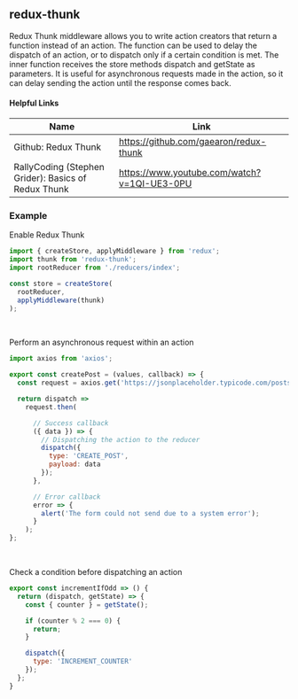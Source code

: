 ## redux-thunk

Redux Thunk middleware allows you to write action creators that return a function instead of an action. The function can be used to delay the dispatch of an action, or to dispatch only if a certain condition is met. The inner function receives the store methods dispatch and getState as parameters. It is useful for asynchronous requests made in the action, so it can delay sending the action until the response comes back.

#### Helpful Links
| Name | Link |
|---------------|----------------------------|
| Github: Redux Thunk | https://github.com/gaearon/redux-thunk |
| RallyCoding (Stephen Grider): Basics of Redux Thunk | https://www.youtube.com/watch?v=1QI-UE3-0PU |

### Example

Enable Redux Thunk

```js
import { createStore, applyMiddleware } from 'redux';
import thunk from 'redux-thunk';
import rootReducer from './reducers/index';

const store = createStore(
  rootReducer,
  applyMiddleware(thunk)
);
```

<br>

Perform an asynchronous request within an action

```js
import axios from 'axios';

export const createPost = (values, callback) => {
  const request = axios.get('https://jsonplaceholder.typicode.com/posts');

  return dispatch =>
    request.then(

      // Success callback
      ({ data }) => {
        // Dispatching the action to the reducer
        dispatch({
          type: 'CREATE_POST',
          payload: data
        });
      },

      // Error callback
      error => {
        alert('The form could not send due to a system error');
      }
    );
};
```

<br>

Check a condition before dispatching an action

```js
export const incrementIfOdd => () {
  return (dispatch, getState) => {
    const { counter } = getState();

    if (counter % 2 === 0) {
      return;
    }

    dispatch({
      type: 'INCREMENT_COUNTER'
    });
  };
}
```
